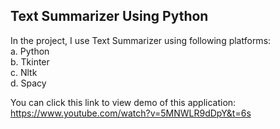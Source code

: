 <h2>Text Summarizer Using Python</h2>

In the project, I use  Text Summarizer using following platforms:<br>
a. Python<br>
b. Tkinter<br>
c. Nltk<br>
d. Spacy<br>

You can click this link to view demo of this application: https://www.youtube.com/watch?v=5MNWLR9dDpY&t=6s
